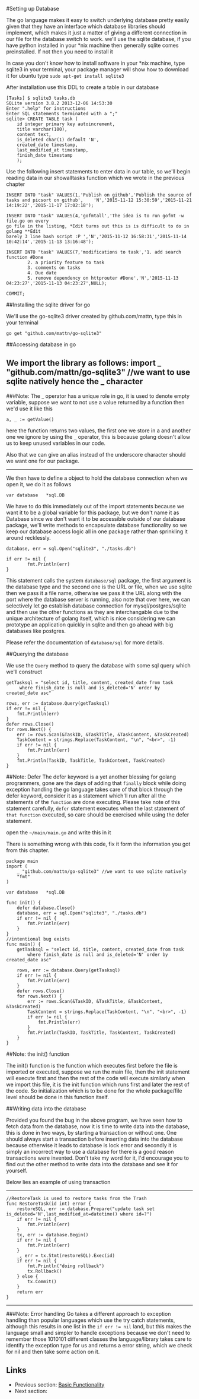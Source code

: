 #Setting up Database

The go language makes it easy to switch underlying database pretty easily given that they have an interface which database libraries
should implement, which makes it just a matter of giving a different connection in our file for the database switch to work. we'll use 
the sqlite database, if you have python installed in your *nix machine then generally sqlite comes preinstalled. If not then you need to
install it

In case you don't know how to install software in your *nix machine, type sqlite3 in your terminal, your package manager will show how to download it
for ubuntu type `sudo apt-get install sqlite3`

After installation use this DDL to create a table in our database

	[Tasks] $ sqlite3 tasks.db
	SQLite version 3.8.2 2013-12-06 14:53:30
	Enter ".help" for instructions
	Enter SQL statements terminated with a ";"
	sqlite> CREATE TABLE task (
		id integer primary key autoincrement,
		title varchar(100),
		content text,
		is_deleted char(1) default 'N',
		created_date timestamp,
		last_modified_at timestamp,
		finish_date timestamp
		);
		
Use the following insert statements to enter data in our table, so we'll begin reading data in our showalltasks function which we wrote in the previous chapter

	INSERT INTO "task" VALUES(1,'Publish on github','Publish the source of tasks and picsort on github',	'N','2015-11-12 15:30:59','2015-11-21 14:19:22','2015-11-17 17:02:18');
	
	INSERT INTO "task" VALUES(4,'gofmtall','The idea is to run gofmt -w file.go on every 
	go file in the listing, *Edit turns out this is is difficult to do in golang **Edit 
	barely 3 line bash script :P ','N','2015-11-12 16:58:31','2015-11-14 10:42:14','2015-11-13 13:16:48');
	
	INSERT INTO "task" VALUES(7,'modifications to task','1. add search function #Done
			2. a priority feature to task
			3. comments on tasks
			4. Due date
			5. remove dependency on httprouter #Done','N','2015-11-13 04:23:27','2015-11-13 04:23:27',NULL);
	
	COMMIT;

##Installing the sqlite driver for go

We'll use the go-sqlite3 driver created by github.com/mattn, type this in your terminal

	go get "github.com/mattn/go-sqlite3" 

##Accessing database in go

We import the library as follows:
		import _ "github.com/mattn/go-sqlite3" 
		//we want to use sqlite natively hence the _ character
------	
###Note:
The _ operator has a unique role in go, it is used to denote empty variable, suppose we want to not use a value returned by 
a function then we'd use it like this

	a, _ := getValue()

here the function returns two values, the first one we store in a and another one we ignore by using the `_` operator, this is
because golang doesn't allow us to keep unused variables in our code.

Also that we can give an alias instead of the underscore character should we want one for our package.

-----

We then have to define a object to hold the database connection when we open it, we do it as follows

	var database   *sql.DB

We have to do this immediately out of the import statements because we want it to be a global variable for this package, but we
don't name it as Database since we don't want it to be accessible outside of our database package, we'll write methods to encapsulate
database functionality so we keep our database access logic all in one package rather than sprinkling it around recklessly.

	database, err = sql.Open("sqlite3", "./tasks.db")
	
	if err != nil {
			fmt.Println(err)
	}

This statement calls the system `database/sql` package, the first argument is the database type and the second one is the URL or file,
when we use sqlite then we pass it a file name, otherwise we pass it the URL along with the port where the database server is running, 
also note that over here, we can selectively let go establish database connection for mysql/postgres/sqlite and then use the other 
functions as they are interchangable due to the unique architecture of golang itself, which is nice considering we can prototype an application
quickly in sqlite and then go ahead with big databases like postgres.

Please refer the documentation of `database/sql` for more details.

##Querying the database

We use the `Query` method to query the database with some sql query which we'll construct

	getTasksql = "select id, title, content, created_date from task
		 where finish_date is null and is_deleted='N' order by created_date asc"
		 
	rows, err := database.Query(getTasksql)
	if err != nil {
		fmt.Println(err)
	}
	defer rows.Close()
	for rows.Next() {
		err := rows.Scan(&TaskID, &TaskTitle, &TaskContent, &TaskCreated)
		TaskContent = strings.Replace(TaskContent, "\n", "<br>", -1)
		if err != nil {
			fmt.Println(err)
		}
		fmt.Println(TaskID, TaskTitle, TaskContent, TaskCreated)
	}
	
##Note: Defer
The defer keyword is a yet another blessing for golang programmers, gone are the days of adding that `finally` block while doing exception handling
the go language takes care of that block through the defer keyword, consider it as a statement which'll run after all the statements of the `function`
are done executing. Please take note of this statement carefully, `defer` statement executes when the last statement of `that function` executed, so 
care should be exercised while using the defer statement.

open the `~/main/main.go` and write this in it

There is something wrong with this code, fix it form the information you got from this chapter.

	package main
	import (
		_ "github.com/mattn/go-sqlite3" //we want to use sqlite natively
		"fmt"
	)
	
	var database   *sql.DB
	
	func init() {
		defer database.Close()
		database, err = sql.Open("sqlite3", "./tasks.db")
		if err != nil {
			fmt.Println(err)
		}
	}
	//intentional bug exists
	func main() {
		getTasksql = "select id, title, content, created_date from task
			where finish_date is null and is_deleted='N' order by created_date asc"
			
		rows, err := database.Query(getTasksql)
		if err != nil {
			fmt.Println(err)
		}
		defer rows.Close()
		for rows.Next() {
			err := rows.Scan(&TaskID, &TaskTitle, &TaskContent, &TaskCreated)
			TaskContent = strings.Replace(TaskContent, "\n", "<br>", -1)
			if err != nil {
				fmt.Println(err)
			}
			fmt.Println(TaskID, TaskTitle, TaskContent, TaskCreated)
		}
	}


##Note: the init() function

The init() function is the function which executes first before the file is imported or
executed, suppose we run the main file, then the init statement will execute first and then the rest of the code will execute
similarly when we import this file, it is the init function which runs first and later the rest of the code. So initialization which is to be done for
the whole package/file level should be done in this function itself.

##Writing data into the database

Provided you found the bug in the above program, we have seen how to fetch data from the database, now it is time to write data into the database, this is
done in two ways, by starting a transaction or without one. One should always start a transaction before inserting data into the database because otherwise
it leads to database is lock error and secondly it is simply an incorrect way to use a database for there is a good reason transactions were invented.
Don't take my word for it, I'd encourage you to find out the other method to write data into the database and see it for yourself.

Below lies an example of using transaction

-------------
	//RestoreTask is used to restore tasks from the Trash
	func RestoreTask(id int) error {
		restoreSQL, err := database.Prepare("update task set is_deleted='N',last_modified_at=datetime() where id=?")
		if err != nil {
			fmt.Println(err)
		}
		tx, err := database.Begin()
		if err != nil {
			fmt.Println(err)
		}
		_, err = tx.Stmt(restoreSQL).Exec(id)
		if err != nil {
			fmt.Println("doing rollback")
			tx.Rollback()
		} else {
			tx.Commit()
		}
		return err
	}
-------------

###Note: Error handling
Go takes a different approach to exception handling than popular languages which use the try catch statements, although this results in one list in the
`if err != nil` land, but this makes the language small and simpler to handle exceptions because we don't need to remember those 1010101 different classes
the language/library takes care to identify the exception type for us and returns a error string, which we check for nil and then take some action on it. 


## Links

- Previous section: [Basic Functionality](content/2.1functionality.md)
- Next section: 